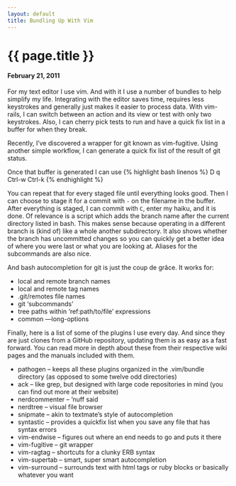 ```yaml
---
layout: default
title: Bundling Up With Vim
---
```


# {{ page.title }}
#### February 21, 2011

For my text editor I use vim. And with it I use a number of bundles to help simplify my life. Integrating with the editor saves time, requires less keystrokes and generally just makes it easier to process data.
With vim-rails, I can switch between an action and its view or test with only two keystrokes. Also, I can cherry pick tests to run and have a quick fix list in a buffer for when they break.

Recently, I’ve discovered a wrapper for git known as vim-fugitive. Using another simple workflow, I can generate a quick fix list of the result of git status.

Once that buffer is generated I can use
{% highlight bash linenos %}
D
q
Ctrl-w
Ctrl-k
{% endhighlight %}

You can repeat that for every staged file until everything looks good. Then I can choose to stage it for a commit with `-` on the filename in the buffer.
After everything is staged, I can commit with `C`, enter my haiku, and it is done.
Of relevance is a script which adds the branch name after the current directory listed in bash. This makes sense because operating in a different branch is (kind of) like a whole another subdirectory. It also shows whether the branch has uncommitted changes so you can quickly get a better idea of where you were last or what you are looking at.
Aliases for the subcommands are also nice.

And bash autocompletion for git is just the coup de grâce. It works for:
* local and remote branch names
* local and remote tag names
* .git/remotes file names
* git ‘subcommands’
* tree paths within ‘ref:path/to/file’ expressions
* common —long-options

Finally, here is a list of some of the plugins I use every day. And since they are just clones from a GitHub repository, updating them is as easy as a fast forward. You can read more in depth about these from their respective wiki pages and the manuals included with them.
* pathogen – keeps all these plugins organized in the .vim/bundle directory (as opposed to some twelve odd directories)
* ack – like grep, but designed with large code repositories in mind (you can find out more at their website)
* nerdcommenter – ’nuff said
* nerdtree – visual file browser
* snipmate – akin to textmate’s style of autocompletion
* syntastic – provides a quickfix list when you save any file that has syntax errors
* vim-endwise – figures out where an end needs to go and puts it there
* vim-fugitive – git wrapper
* vim-ragtag – shortcuts for a clunky ERB syntax
* vim-supertab – smart, super smart autocompletion
* vim-surround – surrounds text with html tags or ruby blocks or basically whatever you want
